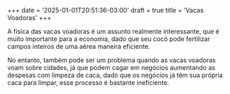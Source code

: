 +++
date = '2025-01-01T20:51:36-03:00'
draft = true
title = 'Vacas Voadoras'
+++

A física das vacas voadoras é um assunto realmente interessante, que é muito
importante para a economia, dado que seu cocô pode fertilizar campos inteiros
de uma aérea maneira eficiente.

No entanto, também pode ser um problema quando as vacas voadoras voam sobre
cidades, já que podem cagar em  negócios aumentando as despesas com limpeza de
caca, dado que os negócios já têm sua própria caca para limpar, esse processo é
bastante ineficiente.
